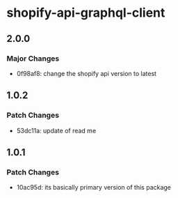# shopify-api-graphql-client

## 2.0.0

### Major Changes

- 0f98af8: change the shopify api version to latest

## 1.0.2

### Patch Changes

- 53dc11a: update of read me

## 1.0.1

### Patch Changes

- 10ac95d: its basically primary version of this package

